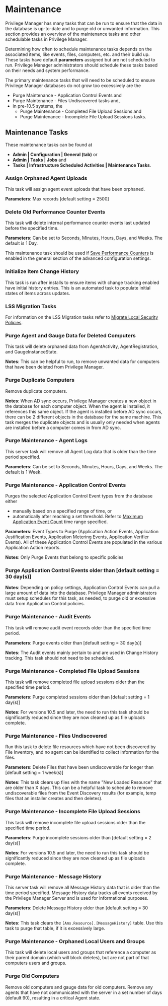 [title]: # (Maintenance)
[tags]: # (admin)
[priority]: # (6002)
# Maintenance

Privilege Manager has many tasks that can be run to ensure that the data in the database is up-to-date and to purge old or unwanted information. This section provides an overview of the maintenance tasks and other schedulable tasks in Privilege Manager.

Determining how often to schedule maintenance tasks depends on the associated items, like events, files, computers, etc. and their build up. These tasks have default __parameters__ assigned but are not scheduled to run. Privilege Manager administrators should schedule these tasks based on their needs and system performance.

The primary maintenance tasks that will need to be scheduled to ensure Privilege Manager databases do not grow too excessively are the

* Purge Maintenance - Application Control Events and
* Purge Maintenance - Files Undiscovered tasks and,
* in pre-10.5 systems, the
  * Purge Maintenance - Completed File Upload Sessions and
  * Purge Maintenance - Incomplete File Upload Sessions tasks.

## Maintenance Tasks

These maintenance tasks can be found at

* __Admin | Configuration | General (tab)__ or
* __Admin | Tasks | Jobs__ and
* __Tasks | Infrastructure Scheduled Activities | Maintenance Tasks__.

### Assign Orphaned Agent Uploads

This task will assign agent event uploads that have been orphaned.

__Parameters__: Max records [default setting = 2500]

<!-- with 10.7: by default ### Clear Client Item Cache

This server task will clear entries from the Client Item Cache that are older than the time period specified.

__Parameters__: Delete Message History older than [default setting = 30 day(s)]

__Notes__: This is mainly a diagnostics tool and should not need to be scheduled. -->

### Delete Old Performance Counter Events

This task will delete internal performance counter events last updated before the specified time.

__Parameters__: Can be set to Seconds, Minutes, Hours, Days, and Weeks. The default is 1 Day.

This maintenance task should be used if [Save Performance Counters](../config/advanced/adv-pm-general.md#save_performance_counters) is enabled in the general section of the advanced configuration settings.

### Initialize Item Change History

This task is run after installs to ensure items with change tracking enabled have initial history entries. This is an automated task to populate initial states of items across updates.

### LSS Migration Tasks

For information on the LSS Migration tasks refer to [Migrate Local Security Policies](../../computer-groups/local-security/migrate-lss-policies.md).

### Purge Agent and Gauge Data for Deleted Computers

This task will delete orphaned data from AgentActivity, AgentRegistration, and GaugeInstanceState.

__Notes__: This can be helpful to run, to remove unwanted data for computers that have been deleted from Privilege Manager.

### Purge Duplicate Computers

Remove duplicate computers.

__Notes__: When AD sync occurs, Privilege Manager creates a new object in the database for each computer object. When the agent is installed, it references this same object. If the agent is installed before AD sync occurs, there can be 2 different objects in the database for the same machine. This task merges the duplicate objects and is usually only needed when agents are installed before a computer comes in from AD sync.

### Purge Maintenance - Agent Logs

This server task will remove all Agent Log data that is older than the time period specified.

__Parameters__: Can be set to Seconds, Minutes, Hours, Days, and Weeks. The default is 1 Week.

### Purge Maintenance - Application Control Events

Purges the selected Application Control Event types from the database either

* manually based on a specified range of time, or
* automatically after reaching a set threshold. Refer to [Maximum Application Event Count](../config/advanced/adv-pm-general.md#maximum_application_event_count) time range specified.

__Parameters__: Event Types to Purge (Application Action Events, Application Justification Events, Application Metering Events, Application Verifier Events). All of these Application Control Events are populated in the various Application Action reports.

__Notes__: Only Purge Events that belong to specific policies

### Purge Application Control Events older than [default setting = 30 day(s)]

__Notes__: Depending on policy settings, Application Control Events can pull a large amount of data into the database. Privilege Manager administrators must setup schedules for this task, as needed, to purge old or excessive data from Application Control policies.

### Purge Maintenance - Audit Events

This task will remove audit event records older than the specified time period.

__Parameters__: Purge events older than [default setting = 30 day(s)]

__Notes__: The Audit events mainly pertain to and are used in Change History tracking. This task should not need to be scheduled.

### Purge Maintenance - Completed File Upload Sessions

This task will remove completed file upload sessions older than the specified time period.

__Parameters__: Purge completed sessions older than [default setting = 1 day(s)]

__Notes__: For versions 10.5 and later, the need to run this task should be significantly reduced since they are now cleaned up as file uploads complete.

### Purge Maintenance - Files Undiscovered

Run this task to delete file resources which have not been discovered by File Inventory, and no agent can be identified to collect information for the files.

__Parameters__: Delete Files that have been undiscoverable for longer than [default setting = 1 week(s)]

__Notes__: This task clears up files with the name "New Loaded Resource" that are older than X days. This can be a helpful task to schedule to remove undiscoverable files from the Event Discovery results (for example, temp files that an installer creates and then deletes).

### Purge Maintenance - Incomplete File Upload Sessions

This task will remove incomplete file upload sessions older than the specified time period.

__Parameters__: Purge incomplete sessions older than [default setting = 2 day(s)]

__Notes__: For versions 10.5 and later, the need to run this task should be significantly reduced since they are now cleaned up as file uploads complete.

### Purge Maintenance - Message History

This server task will remove all Message History data that is older than the time period specified. Message History data tracks all events received by the Privilege Manager Server and is used for informational purposes.

__Parameters__: Delete Message History older than [default setting = 30 day(s)]

__Notes__: This task clears the `[Ams.Resource].[MessageHistory]` table. Use this task to purge that table, if it is excessively large.

### Purge Maintenance - Orphaned Local Users and Groups

This task will delete local users and groups that reference a computer as their parent domain (which will block deletes), but are not part of that computers users and groups.

### Purge Old Computers

Remove old computers and gauge data for old computers. Remove any agents that have not communicated with the server in a set number of days (default 90), resulting in a critical Agent state.
